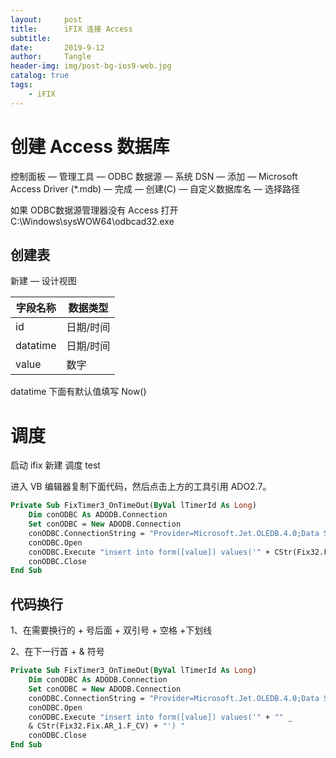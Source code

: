 ```yaml
---
layout:     post
title:      iFIX 连接 Access
subtitle:   
date:       2019-9-12
author:     Tangle
header-img: img/post-bg-ios9-web.jpg
catalog: true
tags:
    - iFIX
---
```


# 创建 Access 数据库

控制面板 — 管理工具 — ODBC 数据源 — 系统 DSN — 添加 — Microsoft Access Driver (*.mdb) — 完成  — 创建(C) — 自定义数据库名 — 选择路径

如果 ODBC数据源管理器没有 Access 打开 C:\Windows\sysWOW64\odbcad32.exe

## 创建表

新建 — 设计视图

| 字段名称 | 数据类型  |
| -------- | --------- |
| id       | 日期/时间 |
| datatime | 日期/时间 |
| value    | 数字      |

datatime 下面有默认值填写 Now()

# 调度

启动 ifix 新建 调度 test

进入 VB 编辑器复制下面代码，然后点击上方的工具引用 ADO2.7。

```vb
Private Sub FixTimer3_OnTimeOut(ByVal lTimerId As Long)
    Dim conODBC As ADODB.Connection
    Set conODBC = New ADODB.Connection
    conODBC.ConnectionString = "Provider=Microsoft.Jet.OLEDB.4.0;Data Source=C:\test.mdb;Persist Security Info=False"
    conODBC.Open
    conODBC.Execute "insert into form([value]) values('" + CStr(Fix32.Fix.AR_1.F_CV) + "') "
    conODBC.Close
End Sub
```

## 代码换行

1、在需要换行的 + 号后面 + 双引号 + 空格 +下划线

2、在下一行首 + & 符号

```vb
Private Sub FixTimer3_OnTimeOut(ByVal lTimerId As Long)
    Dim conODBC As ADODB.Connection
    Set conODBC = New ADODB.Connection
    conODBC.ConnectionString = "Provider=Microsoft.Jet.OLEDB.4.0;Data Source=C:\test.mdb;Persist Security Info=False"
    conODBC.Open
    conODBC.Execute "insert into form([value]) values('" + "" _
    & CStr(Fix32.Fix.AR_1.F_CV) + "') "
    conODBC.Close
End Sub
```
